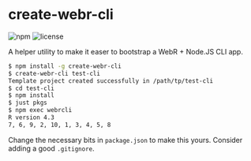 # create-webr-cli

![npm](https://img.shields.io/npm/v/create-webr-cli) ![license](https://img.shields.io/badge/license-MIT-success)

A helper utility to make it easer to bootstrap a WebR + Node.JS CLI app.

```bash
$ npm install -g create-webr-cli
$ create-webr-cli test-cli
Template project created successfully in /path/tp/test-cli
$ cd test-cli
$ npm install
$ just pkgs
$ npm exec webrcli 
R version 4.3
7, 6, 9, 2, 10, 1, 3, 4, 5, 8
```

Change the necessary bits in `package.json` to make this yours. Consider adding a good `.gitignore`.